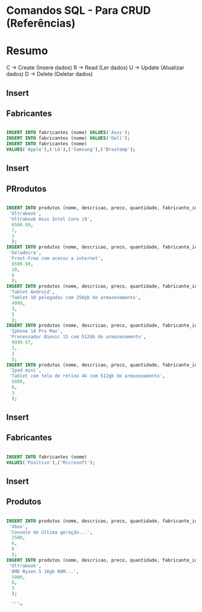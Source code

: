 # Comandos SQL - Para CRUD (Referências)

# Resumo
C -> Create (Insere dados)
R -> Read (Ler dados)
U -> Update (Atualizar dados)
D -> Delete (Deletar dados)

<!-- ____________________________________ -->

## Insert
## Fabricantes

```sql

INSERT INTO fabricantes (nome) VALUES('Asus');
INSERT INTO fabricantes (nome) VALUES('Dell');
INSERT INTO fabricantes (nome)
VALUES('Apple'),('LG'),('Samsung'),('Brastemp');

```
<!-- ____________________________________ -->

## Insert
## PRrodutos

```sql

INSERT INTO produtos (nome, descricao, preco, quantidade, fabricante_id) VALUES(
 'Ultrabook', 
 'Ultrabook Asus Intel Core i9', 
  6500.99,
  7,
  1
  );
INSERT INTO produtos (nome, descricao, preco, quantidade, fabricante_id) VALUES(
 'Geladeira', 
 'Frost-Free com acesso a internet', 
  8500.99,
  10,
  6 
  );
INSERT INTO produtos (nome, descricao, preco, quantidade, fabricante_id) VALUES(
 'Tablet Android', 
 'Tablet 10 polegadas com 256gb de armazenamento', 
  4999,
  3,
  5 
  );
INSERT INTO produtos (nome, descricao, preco, quantidade, fabricante_id) VALUES(
 'Iphone 14 Pro Max', 
 'Processador Bionic 15 com 512Gb de armazenamento', 
  9999.97,
  3,
  3 
  );
INSERT INTO produtos (nome, descricao, preco, quantidade, fabricante_id) VALUES(
 'Ipad mini', 
 'Tablet com tela de retina 4k com 512gb de armazenamento', 
  5000,
  8,
  3 
  );

```

<!-- ____________________________________ -->

## Insert
## Fabricantes

```sql

INSERT INTO fabricantes (nome)
VALUES('Positivo'),('Microsoft');

```
<!-- ____________________________________ -->

## Insert
## Produtos

```sql

INSERT INTO produtos (nome, descricao, preco, quantidade, fabricante_id) VALUES(
 'Xbox', 
 'Console de última geração...', 
  2500,
  6,
  8 
  );
INSERT INTO produtos (nome, descricao, preco, quantidade, fabricante_id) VALUES(
 'Ultrabook', 
 'AMD Ryzen 5 16gb RAM...', 
  5000,
  8,
  3 
  );

  ```+